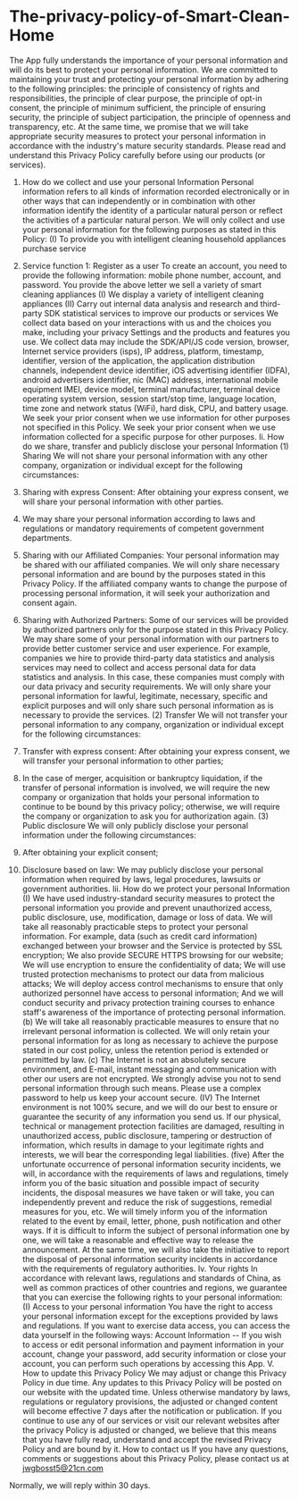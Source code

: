 # The-privacy-policy-of-Smart-Clean-Home

The App fully understands the importance of your personal information and will do its best to protect your personal information. We are committed to maintaining your trust and protecting your personal information by adhering to the following principles: the principle of consistency of rights and responsibilities, the principle of clear purpose, the principle of opt-in consent, the principle of minimum sufficient, the principle of ensuring security, the principle of subject participation, the principle of openness and transparency, etc. At the same time, we promise that we will take appropriate security measures to protect your personal information in accordance with the industry's mature security standards. Please read and understand this Privacy Policy carefully before using our products (or services).
1. How do we collect and use your personal Information
Personal information refers to all kinds of information recorded electronically or in other ways that can independently or in combination with other information identify the identity of a particular natural person or reflect the activities of a particular natural person. We will only collect and use your personal information for the following purposes as stated in this Policy:
(I) To provide you with intelligent cleaning household appliances purchase service
1. Service function 1: Register as a user
To create an account, you need to provide the following information: mobile phone number, account, and password.
You provide the above letter we sell a variety of smart cleaning appliances
(I) We display a variety of intelligent cleaning appliances
(II) Carry out internal data analysis and research and third-party SDK statistical services to improve our products or services
We collect data based on your interactions with us and the choices you make, including your privacy Settings and the products and features you use. We collect data may include the SDK/API/JS code version, browser, Internet service providers (isps), IP address, platform, timestamp, identifier, version of the application, the application distribution channels, independent device identifier, iOS advertising identifier (IDFA), android advertisers identifier, nic (MAC) address, international mobile equipment IMEI, device model, terminal manufacturer, terminal device operating system version, session start/stop time, language location, time zone and network status (WiFi), hard disk, CPU, and battery usage.
We seek your prior consent when we use information for other purposes not specified in this Policy.
We seek your prior consent when we use information collected for a specific purpose for other purposes.
Ii. How do we share, transfer and publicly disclose your personal Information
(1) Sharing
We will not share your personal information with any other company, organization or individual except for the following circumstances:
1. Sharing with express Consent: After obtaining your express consent, we will share your personal information with other parties.
2. We may share your personal information according to laws and regulations or mandatory requirements of competent government departments.
3. Sharing with our Affiliated Companies: Your personal information may be shared with our affiliated companies. We will only share necessary personal information and are bound by the purposes stated in this Privacy Policy. If the affiliated company wants to change the purpose of processing personal information, it will seek your authorization and consent again.

4. Sharing with Authorized Partners: Some of our services will be provided by authorized partners only for the purpose stated in this Privacy Policy. We may share some of your personal information with our partners to provide better customer service and user experience. For example, companies we hire to provide third-party data statistics and analysis services may need to collect and access personal data for data statistics and analysis. In this case, these companies must comply with our data privacy and security requirements. We will only share your personal information for lawful, legitimate, necessary, specific and explicit purposes and will only share such personal information as is necessary to provide the services.
(2) Transfer
We will not transfer your personal information to any company, organization or individual except for the following circumstances:
1. Transfer with express consent: After obtaining your express consent, we will transfer your personal information to other parties;
2. In the case of merger, acquisition or bankruptcy liquidation, if the transfer of personal information is involved, we will require the new company or organization that holds your personal information to continue to be bound by this privacy policy; otherwise, we will require the company or organization to ask you for authorization again.
(3) Public disclosure
We will only publicly disclose your personal information under the following circumstances:
1. After obtaining your explicit consent;
2. Disclosure based on law: We may publicly disclose your personal information when required by laws, legal procedures, lawsuits or government authorities.
Iii. How do we protect your personal Information
(I) We have used industry-standard security measures to protect the personal information you provide and prevent unauthorized access, public disclosure, use, modification, damage or loss of data. We will take all reasonably practicable steps to protect your personal information. For example, data (such as credit card information) exchanged between your browser and the Service is protected by SSL encryption; We also provide SECURE HTTPS browsing for our website; We will use encryption to ensure the confidentiality of data; We will use trusted protection mechanisms to protect our data from malicious attacks; We will deploy access control mechanisms to ensure that only authorized personnel have access to personal information; And we will conduct security and privacy protection training courses to enhance staff's awareness of the importance of protecting personal information.
(b) We will take all reasonably practicable measures to ensure that no irrelevant personal information is collected. We will only retain your personal information for as long as necessary to achieve the purpose stated in our cost policy, unless the retention period is extended or permitted by law.
(c) The Internet is not an absolutely secure environment, and E-mail, instant messaging and communication with other our users are not encrypted. We strongly advise you not to send personal information through such means. Please use a complex password to help us keep your account secure.
(IV) The Internet environment is not 100% secure, and we will do our best to ensure or guarantee the security of any information you send us. If our physical, technical or management protection facilities are damaged, resulting in unauthorized access, public disclosure, tampering or destruction of information, which results in damage to your legitimate rights and interests, we will bear the corresponding legal liabilities.
(five) After the unfortunate occurrence of personal information security incidents, we will, in accordance with the requirements of laws and regulations, timely inform you of the basic situation and possible impact of security incidents, the disposal measures we have taken or will take, you can independently prevent and reduce the risk of suggestions, remedial measures for you, etc. We will timely inform you of the information related to the event by email, letter, phone, push notification and other ways. If it is difficult to inform the subject of personal information one by one, we will take a reasonable and effective way to release the announcement.
At the same time, we will also take the initiative to report the disposal of personal information security incidents in accordance with the requirements of regulatory authorities.
Iv. Your rights
In accordance with relevant laws, regulations and standards of China, as well as common practices of other countries and regions, we guarantee that you can exercise the following rights to your personal information:
(I) Access to your personal information
You have the right to access your personal information except for the exceptions provided by laws and regulations. If you want to exercise data access, you can access the data yourself in the following ways:
Account Information -- If you wish to access or edit personal information and payment information in your account, change your password, add security information or close your account, you can perform such operations by accessing this App.
V. How to update this Privacy Policy
We may adjust or change this Privacy Policy in due time. Any updates to this Privacy Policy will be posted on our website with the updated time. Unless otherwise mandatory by laws, regulations or regulatory provisions, the adjusted or changed content will become effective 7 days after the notification or publication. If you continue to use any of our services or visit our relevant websites after the privacy Policy is adjusted or changed, we believe that this means that you have fully read, understand and accept the revised Privacy Policy and are bound by it.
How to contact us
If you have any questions, comments or suggestions about this Privacy Policy, please contact us at jwgbosst5@21cn.com

Normally, we will reply within 30 days.
